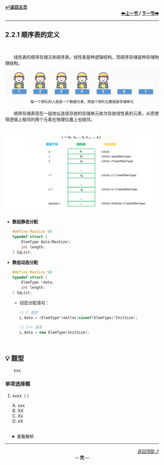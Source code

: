 <a name="top"></a>
<div align="left">
    <a href="/README.md"><b>↩返回主页</b></a>
</div>
<div align="right">
    <b>
    <a href="../2.1%20线性表的定义和基本操作/2.1.2%20线性表的基本操作.md">⬅上一节 </a>
    /
    <a href="2.2.2%20顺序表上基本操作的实现.md"> 下一节➡</a>
    </b>
</div>
<hr>

## 2.2.1 顺序表的定义

<br>

&emsp;&emsp;线性表的顺序存储又称顺序表。线性表是种逻辑结构，而顺序存储是种存储物理结构。

<div align="center">
    <img src="/pics/2/2.2.1(1).png" width=600><br>
    <sup>每一个排队的人就是一个数据元素，而每个排队位置就是存储单元</sup>
</div>

&emsp;&emsp;顺序存储表现在一组地址连续存放的存储单元依次存放线性表的元素，从而使得逻辑上相邻的两个元素在物理位置上也相邻。

<br>

<div align="center">
    <img src="/pics/2/2.2.1(2).png" width=1000><br>
</div>

+ **数组静态分配**

    ```c
    #define MaxSize 50
    typedef struct {
        ElemType data[MaxSize];
        int length;
    } SqList;
    ```

+ **数组动态分配**

    ```c
    #define MaxSize 50
    typedef struct {
        ElemType *data;
        int length;
    } SqList;
    ```

    + 动态分配语句：

        ```c
        // C 语言
        L.data = (ElemType*)malloc(sizeof(ElemType)*InitSize);
        ```

        ```cpp
        // C++ 语言
        L.data = new ElemType[InitSize];
        ```

<br>

## 💡 题型

&emsp;&emsp;xxx

### 单项选择题

1. xxxx（ ）

    A. xxx<br>
    B. XX<br>
    C. Xx<br>
    D. xX<br><br>
    <details>
    <summary>查看解析</summary>
    <p>答案：x</p>
    </details>

<hr>

<div align="right">
    <a href="#top">返回顶部⤴</a>
</div>

<div align="center">
    <b>-- 完 --</b>
</div>